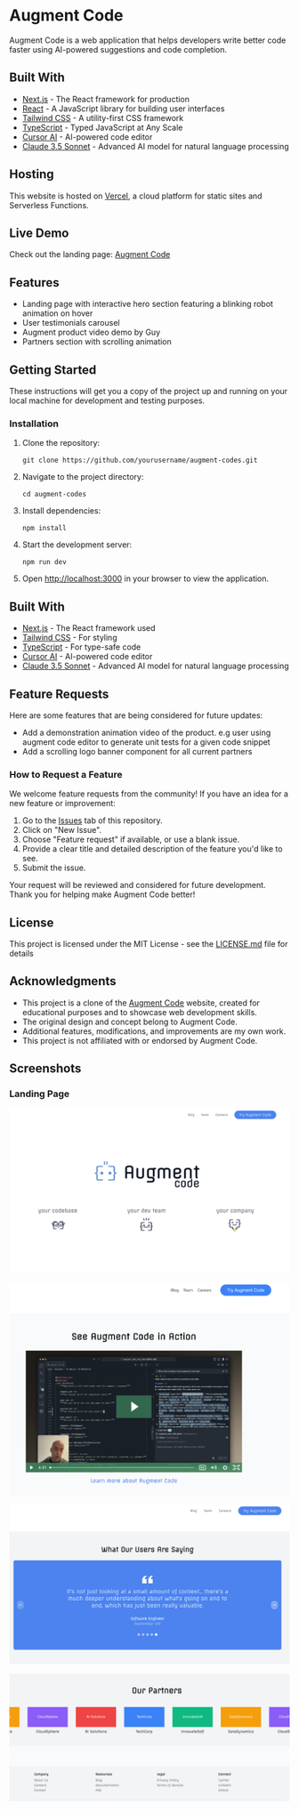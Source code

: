 # Augment Code

Augment Code is a web application that helps developers write better code faster using AI-powered suggestions and code completion.

## Built With

- [Next.js](https://nextjs.org/) - The React framework for production
- [React](https://reactjs.org/) - A JavaScript library for building user interfaces
- [Tailwind CSS](https://tailwindcss.com/) - A utility-first CSS framework
- [TypeScript](https://www.typescriptlang.org/) - Typed JavaScript at Any Scale
- [Cursor AI](https://www.cursor.so/) - AI-powered code editor
- [Claude 3.5 Sonnet](https://www.anthropic.com) - Advanced AI model for natural language processing

## Hosting

This website is hosted on [Vercel](https://vercel.com/), a cloud platform for static sites and Serverless Functions.

## Live Demo

Check out the landing page: [Augment Code](https://cursor-azure.vercel.app/)

## Features

- Landing page with interactive hero section featuring a blinking robot animation on hover
- User testimonials carousel
- Augment product video demo by Guy
- Partners section with scrolling animation

## Getting Started

These instructions will get you a copy of the project up and running on your local machine for development and testing purposes.

### Installation

1. Clone the repository:
   ```
   git clone https://github.com/yourusername/augment-codes.git
   ```

2. Navigate to the project directory:
   ```
   cd augment-codes
   ```

3. Install dependencies:
   ```
   npm install
   ```

4. Start the development server:
   ```
   npm run dev
   ```

5. Open [http://localhost:3000](http://localhost:3000) in your browser to view the application.

## Built With

- [Next.js](https://nextjs.org/) - The React framework used
- [Tailwind CSS](https://tailwindcss.com/) - For styling
- [TypeScript](https://www.typescriptlang.org/) - For type-safe code
- [Cursor AI](https://www.cursor.so/) - AI-powered code editor
- [Claude 3.5 Sonnet](https://www.anthropic.com) - Advanced AI model for natural language processing

## Feature Requests

Here are some features that are being considered for future updates:

- Add a demonstration animation video of the product. e.g user using augment code editor to generate unit tests for a given code snippet
- Add a scrolling logo banner component for all current partners

### How to Request a Feature

We welcome feature requests from the community! If you have an idea for a new feature or improvement:

1. Go to the [Issues](https://github.com/yourusername/augment-codes/issues) tab of this repository.
2. Click on "New Issue".
3. Choose "Feature request" if available, or use a blank issue.
4. Provide a clear title and detailed description of the feature you'd like to see.
5. Submit the issue.

Your request will be reviewed and considered for future development. Thank you for helping make Augment Code better!

## License

This project is licensed under the MIT License - see the [LICENSE.md](LICENSE.md) file for details

## Acknowledgments

- This project is a clone of the [Augment Code](https://www.augmentcode.com/) website, created for educational purposes and to showcase web development skills.
- The original design and concept belong to Augment Code.
- Additional features, modifications, and improvements are my own work.
- This project is not affiliated with or endorsed by Augment Code.

## Screenshots

### Landing Page
![Landing Page Top Section](src/images/augment-landingpage1.png)

![Landing Page Top Section](src/images/augment-landingpage3.png)

![Landing Page Bottom Section](src/images/augment-landingpage2.png)

![Landing Page Bottom Section](src/images/augment-landingpage4.png)

